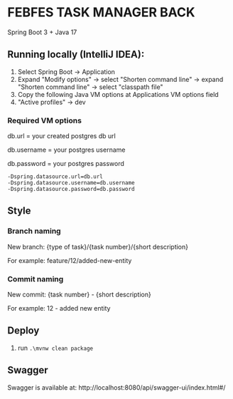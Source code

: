 # FEBFES TASK MANAGER BACK

Spring Boot 3 + Java 17

## Running locally (IntelliJ IDEA):

1. Select Spring Boot -> Application
2. Expand "Modify options" -> select "Shorten command line"  -> expand "Shorten command line" -> select "classpath file"
3. Copy the following Java VM options at Applications VM options field
4. "Active profiles" -> dev

### Required VM options

db.url = your created postgres db url

db.username = your postgres username

db.password = your postgres password

```
-Dspring.datasource.url=db.url
-Dspring.datasource.username=db.username
-Dspring.datasource.password=db.password
```

## Style

### Branch naming

New branch: {type of task}/{task number}/{short description}

For example: feature/12/added-new-entity

### Commit naming

New commit: {task number} - {short description}

For example: 12 - added new entity

## Deploy

1. run `.\mvnw clean package`

## Swagger

Swagger is available at: http://localhost:8080/api/swagger-ui/index.html#/
